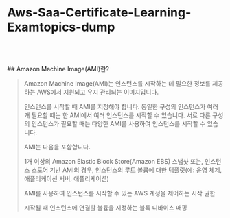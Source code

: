 # Aws-Saa-Certificate-Learning-Examtopics-dump
<br>
<br>
<br>
## Amazon Machine Image(AMI)란?

> Amazon Machine Image(AMI)는 인스턴스를 시작하는 데 필요한 정보를 제공하는 AWS에서 지원되고 유지 관리되는 이미지입니다. 
>
> 인스턴스를 시작할 때 AMI를 지정해야 합니다. 동일한 구성의 인스턴스가 여러 개 필요할 때는 한 AMI에서 여러 인스턴스를 시작할 수 있습니다. 서로 다른 구성의 인스턴스가 필요할 때는 다양한 AMI를 사용하여 인스턴스를 시작할 수 있습니다.
>
> AMI는 다음을 포함합니다.
>
> 1개 이상의 Amazon Elastic Block Store(Amazon EBS) 스냅샷 또는, 인스턴스 스토어 기반 AMI의 경우, 인스턴스의 루트 볼륨에 대한 템플릿(예: 운영 체제, 애플리케이션 서버, 애플리케이션)
>
> AMI를 사용하여 인스턴스를 시작할 수 있는 AWS 계정을 제어하는 시작 권한
>
> 시작될 때 인스턴스에 연결할 볼륨을 지정하는 블록 디바이스 매핑
